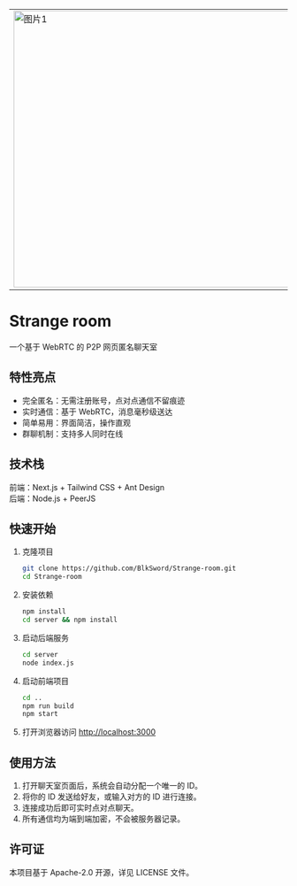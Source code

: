 
<table>
<tr>
<td><img src="https://free.picui.cn/free/2025/07/03/686561024494b.png" alt="图片1" width="500"/></td>
<td><img src="https://free.picui.cn/free/2025/07/03/68656101abd01.png" alt="图片2" width="500"/></td>
</tr>
</table>

# Strange room

一个基于 WebRTC 的 P2P 网页匿名聊天室

## 特性亮点

- 完全匿名：无需注册账号，点对点通信不留痕迹
- 实时通信：基于 WebRTC，消息毫秒级送达
- 简单易用：界面简洁，操作直观
- 群聊机制：支持多人同时在线

## 技术栈

前端：Next.js + Tailwind CSS + Ant Design  
后端：Node.js + PeerJS

## 快速开始

1. 克隆项目

   ```bash
   git clone https://github.com/BlkSword/Strange-room.git
   cd Strange-room
   ```

2. 安装依赖

   ```bash
   npm install
   cd server && npm install
   ```

3. 启动后端服务

   ```bash
   cd server
   node index.js
   ```

4. 启动前端项目

   ```bash
   cd ..
   npm run build
   npm start
   ```

5. 打开浏览器访问 [http://localhost:3000](http://localhost:3000)

## 使用方法

1. 打开聊天室页面后，系统会自动分配一个唯一的 ID。
2. 将你的 ID 发送给好友，或输入对方的 ID 进行连接。
3. 连接成功后即可实时点对点聊天。
4. 所有通信均为端到端加密，不会被服务器记录。

## 许可证

本项目基于 Apache-2.0 开源，详见 LICENSE 文件。



